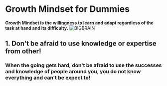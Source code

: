 # Growth Mindset for Dummies

**Growth Mindset is the willingness to learn and adapt regardless of the task at hand and its difficulty.**
![BIGBRAIN](https://www.thesynergist.org/wp-content/uploads/2014/09/469564565.jpg)

## 1. Don't be afraid to use knowledge or expertise from other!
### When the going gets hard, don't be afraid to use the successes and knowledge of people around you, you do not know everything and can't be expect to!
